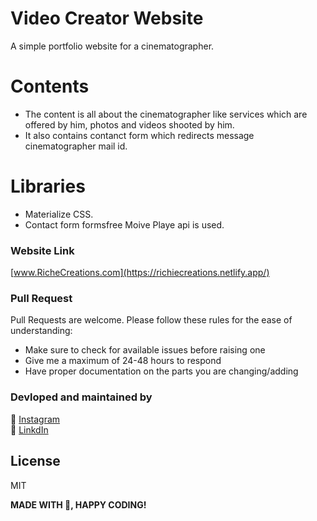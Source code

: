 # Video Creator Website

A simple portfolio website for a cinematographer.
# Contents

  - The content is all about the cinematographer like services which are offered by him, photos and videos shooted by him.
  - It also contains contanct form which redirects message cinematographer mail id.
  
# Libraries

  - Materialize CSS.
  - Contact form formsfree Moive Playe api is used.
  
### Website Link

[www.RicheCreations.com](https://richiecreations.netlify.app/)

### Pull Request
Pull Requests are welcome. Please follow these rules for the ease of understanding:

- Make sure to check for available issues before raising one
- Give me a maximum of 24-48 hours to respond
- Have proper documentation on the parts you are changing/adding

### Devloped and maintained by

📸 [Instagram](https://www.instagram.com/lucifer_the_king/?hl=en) <br /> 
🧳 [LinkdIn](https://www.linkedin.com/in/nihal-ahamed-m-s-7b6808190/)

License
----
MIT


**MADE WITH 💖, HAPPY CODING!**

